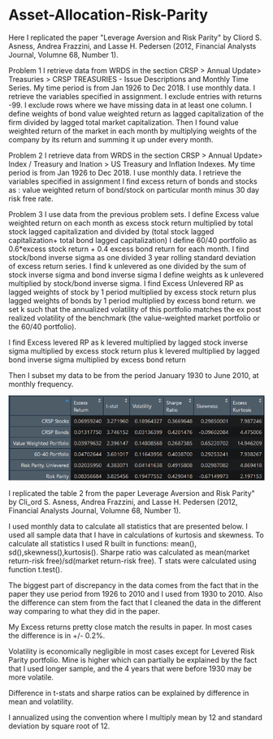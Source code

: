 # Asset-Allocation-Risk-Parity

Here I replicated the paper "Leverage Aversion and Risk Parity" by Cliord S. Asness, Andrea Frazzini, and Lasse H. Pedersen (2012, Financial Analysts Journal, Volumne 68, Number 1).

Problem 1
I retrieve data from WRDS in the section CRSP > Annual Update> Treasuries > CRSP TREASURIES - Issue Descriptions and Monthly Time Series. My time period is from Jan 1926 to Dec 2018. I use monthly data. I retrieve the variables specified in assignment. 
I exclude entries with returns -99.  I exclude rows where we have missing data in at least one column.
I define weights of bond value weighted return as lagged capitalization of the firm divided by lagged total market capitalization. Then I found value weighted return of the market in each month by multiplying weights of the company by its return and summing it up under every month.


Problem 2
I retrieve data from WRDS in the section CRSP > Annual Update> Index / Treasury and Ination > US Treasury and Inflation Indexes. My time period is from Jan 1926 to Dec 2018. I use monthly data. I retrieve the variables specified in assignment
I find excess return of bonds and stocks as : value weighted return of bond/stock on particular month minus 30 day risk free rate.


Problem 3
I use data from the previous problem sets. 
I define Excess value weighted return on each month as excess stock return multiplied by total stock lagged capitalization and divided by (total stock lagged capitalization+ total bond lagged capitalization)
I define 60/40 portfolio as 0.6*excess stock return + 0.4 excess bond return for each month.
I find stock/bond inverse sigma as one divided 3 year rolling standard deviation of excess return series. 
I find k unlevered as one divided by the sum of stock inverse sigma and bond inverse sigma
I define weights as k unlevered multiplied by stock/bond inverse sigma.
I find Excess Unlevered RP as lagged weights of stock by 1 period multiplied by excess stock return plus lagged weights of bonds by 1 period multiplied by excess bond return.
we set k such that the annualized volatility of this portfolio matches the ex post realized volatility of the benchmark (the value-weighted market portfolio or the 60/40 portfolio).

I find Excess levered RP as k levered multiplied by lagged stock inverse sigma multiplied by excess stock return plus k levered multiplied by lagged bond inverse sigma multiplied by excess bond return

Then I subset my data to be from the period January 1930 to June 2010, at monthly frequency.



![alt text](https://github.com/rustemshinkaruk/Asset-Allocation-Risk-Parity/blob/master/table1.png)


I replicated the table 2 from the paper Leverage Aversion and Risk Parity" by Cli_ord S. Asness, Andrea Frazzini, and Lasse H. Pedersen (2012, Financial Analysts Journal, Volumne 68, Number 1).

I used monthly data to calculate all statistics that are presented below. I used all sample data that I have in calculations of kurtosis and skewness. To calculate all statistics I used R built in functions: mean(), sd(),skewness(),kurtosis(). Sharpe ratio was calculated as mean(market return-risk free)/sd(market return-risk free). T stats were calculated using function t.test().

The biggest part of discrepancy in the data comes from the fact that in the paper they use period from 1926 to 2010 and I used from 1930 to 2010. Also the difference can stem from the fact that I cleaned the data in the different way comparing to what they did in the paper. 

My Excess returns pretty close match the results in paper. In most cases the difference is in +/- 0.2%.

Volatility is economically negligible in most cases except for Levered Risk Parity portfolio. Mine is higher which can partially be explained by the fact that I used longer sample, and the 4 years that were before 1930 may be more volatile. 

Difference in t-stats and sharpe ratios can be explained by difference in mean and volatility. 

I annualized using the convention where I multiply mean by 12 and standard deviation by square root of 12.
